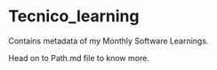 # Tecnico_learning

Contains metadata of my Monthly Software Learnings. 

Head on to Path.md file to know more.




